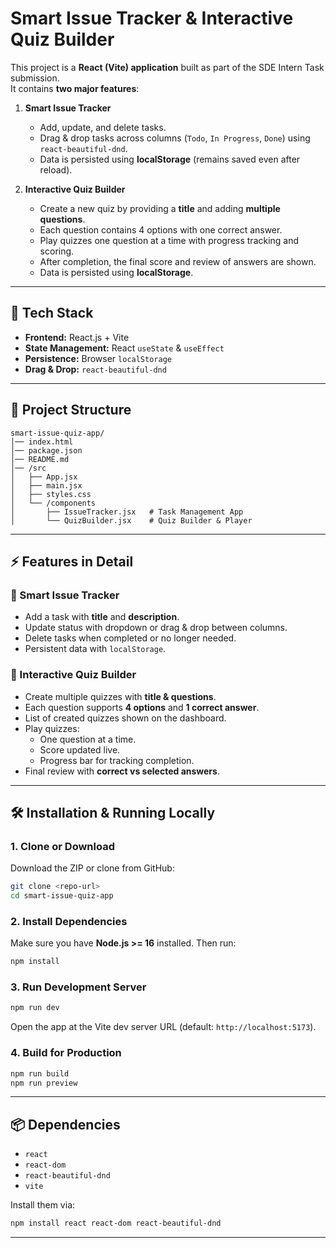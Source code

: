 # Smart Issue Tracker & Interactive Quiz Builder

This project is a **React (Vite) application** built as part of the SDE Intern Task submission.  
It contains **two major features**:

1. **Smart Issue Tracker**
   - Add, update, and delete tasks.
   - Drag & drop tasks across columns (`Todo`, `In Progress`, `Done`) using `react-beautiful-dnd`.
   - Data is persisted using **localStorage** (remains saved even after reload).

2. **Interactive Quiz Builder**
   - Create a new quiz by providing a **title** and adding **multiple questions**.
   - Each question contains 4 options with one correct answer.
   - Play quizzes one question at a time with progress tracking and scoring.
   - After completion, the final score and review of answers are shown.
   - Data is persisted using **localStorage**.

---

## 🚀 Tech Stack
- **Frontend:** React.js + Vite
- **State Management:** React `useState` & `useEffect`
- **Persistence:** Browser `localStorage`
- **Drag & Drop:** `react-beautiful-dnd`

---

## 📂 Project Structure
```
smart-issue-quiz-app/
│── index.html
│── package.json
│── README.md
│── /src
│   ├── App.jsx
│   ├── main.jsx
│   ├── styles.css
│   └── /components
│       ├── IssueTracker.jsx   # Task Management App
│       └── QuizBuilder.jsx    # Quiz Builder & Player
```

---

## ⚡ Features in Detail

### 📝 Smart Issue Tracker
- Add a task with **title** and **description**.
- Update status with dropdown or drag & drop between columns.
- Delete tasks when completed or no longer needed.
- Persistent data with `localStorage`.

### 🎯 Interactive Quiz Builder
- Create multiple quizzes with **title & questions**.
- Each question supports **4 options** and **1 correct answer**.
- List of created quizzes shown on the dashboard.
- Play quizzes:
  - One question at a time.
  - Score updated live.
  - Progress bar for tracking completion.
- Final review with **correct vs selected answers**.

---

## 🛠️ Installation & Running Locally

### 1. Clone or Download
Download the ZIP or clone from GitHub:
```bash
git clone <repo-url>
cd smart-issue-quiz-app
```

### 2. Install Dependencies
Make sure you have **Node.js >= 16** installed. Then run:
```bash
npm install
```

### 3. Run Development Server
```bash
npm run dev
```
Open the app at the Vite dev server URL (default: `http://localhost:5173`).

### 4. Build for Production
```bash
npm run build
npm run preview
```

---

## 📦 Dependencies
- `react`
- `react-dom`
- `react-beautiful-dnd`
- `vite`

Install them via:
```bash
npm install react react-dom react-beautiful-dnd
```

---
